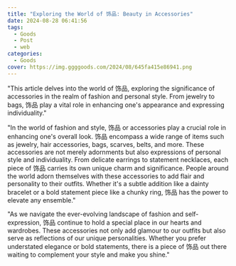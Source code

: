 ```yaml
---
title: "Exploring the World of 饰品: Beauty in Accessories"
date: 2024-08-28 06:41:56
tags:
  - Goods
  - Post
  - web
categories:
  - Goods
cover: https://img.ggggoods.com/2024/08/645fa415e86941.png
---
```


"This article delves into the world of 饰品, exploring the significance of accessories in the realm of fashion and personal style. From jewelry to bags, 饰品 play a vital role in enhancing one's appearance and expressing individuality."

"In the world of fashion and style, 饰品 or accessories play a crucial role in enhancing one's overall look. 饰品 encompass a wide range of items such as jewelry, hair accessories, bags, scarves, belts, and more. These accessories are not merely adornments but also expressions of personal style and individuality. From delicate earrings to statement necklaces, each piece of 饰品 carries its own unique charm and significance. People around the world adorn themselves with these accessories to add flair and personality to their outfits. Whether it's a subtle addition like a dainty bracelet or a bold statement piece like a chunky ring, 饰品 has the power to elevate any ensemble."

"As we navigate the ever-evolving landscape of fashion and self-expression, 饰品 continue to hold a special place in our hearts and wardrobes. These accessories not only add glamour to our outfits but also serve as reflections of our unique personalities. Whether you prefer understated elegance or bold statements, there is a piece of 饰品 out there waiting to complement your style and make you shine."
